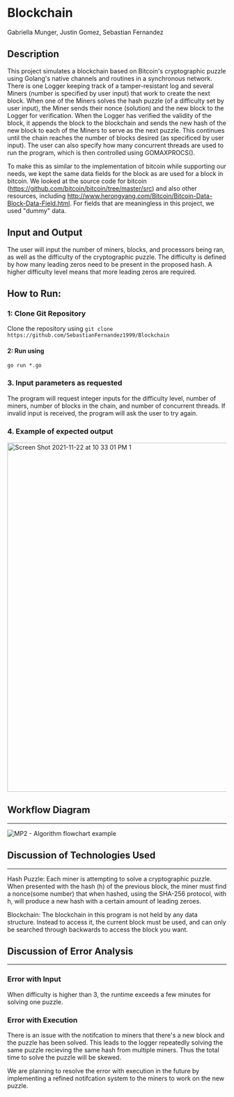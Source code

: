 # Blockchain
Gabriella Munger, Justin Gomez, Sebastian Fernandez

Description
----
This project simulates a blockchain based on Bitcoin's cryptographic puzzle using Golang's native channels and routines in a synchronous network. There is one Logger keeping track of a tamper-resistant log and several Miners (number is specified by user input) that work to create the next block. When one of the Miners solves the hash puzzle (of a difficulty set by user input), the Miner sends their nonce (solution) and the new block to the Logger for verification. When the Logger has verified the validity of the block, it appends the block to the blockchain and sends the new hash of the new block to each of the Miners to serve as the next puzzle. This continues until the chain reaches the number of blocks desired (as specificed by user input). The user can also specify how many concurrent threads are used to run the program, which is then controlled using GOMAXPROCS().

To make this as similar to the implementation of bitcoin while supporting our needs, we kept the same data fields for the block as are used for a block in bitcoin. We looked at the source code for bitcoin (https://github.com/bitcoin/bitcoin/tree/master/src) and also other resources, including http://www.herongyang.com/Bitcoin/Bitcoin-Data-Block-Data-Field.html. For fields that are meaningless in this project, we used "dummy" data.

Input and Output
----
The user will input the number of miners, blocks, and processors being ran, as well as the difficulty of the cryptographic puzzle. The difficulty is defined by how many leading zeros need to be present in the proposed hash. A higher difficulty level means that more leading zeros are required.

How to Run:
----

### 1: Clone Git Repository

Clone the repository using `git clone https://github.com/SebastianFernandez1999/Blockchain`

#### 2: Run using 
`go run *.go`

### 3.  Input parameters as requested
The program will request integer inputs for the difficulty level, number of miners, number of blocks in the chain, and number of concurrent threads. If invalid input is received, the program will ask the user to try again.


### 4. Example of expected output

<img width="800" alt="Screen Shot 2021-11-22 at 10 33 01 PM 1" src="https://user-images.githubusercontent.com/90422615/142967762-8fa7aeed-7f44-4a45-b911-7d2cd9c808da.png">


## Workflow Diagram
----
![MP2 - Algorithm flowchart example](https://user-images.githubusercontent.com/90423480/142967631-9070163d-e2b7-4b43-929b-eb4be783675b.jpeg)


## Discussion of Technologies Used
---
Hash Puzzle: Each miner is attempting to solve a cryptographic puzzle.
When presented with the hash (h) of the previous block, the miner must find a nonce(some number) that when hashed, using the SHA-256 protocol, with h, will produce a new hash with a certain amount of leading zeroes.

Blockchain: The blockchain in this program is not held by any data structure. Instead to access it, the current block must be used, and can only be searched through backwards to access the block you want.  


## Discussion of Error Analysis 
---
### Error with Input
When difficulty is higher than 3, the runtime exceeds a few minutes for solving one puzzle. 

### Error with Execution
There is an issue with the notifcation to miners that there's a new block and the puzzle has been solved. This leads to the logger repeatedly solving the same puzzle recieving the same hash from multiple miners. Thus the total time to solve the puzzle will be skewed. 

We are planning to resolve the error with execution in the future by implementing a refined notifcation system to the miners to work on the new puzzle. 

